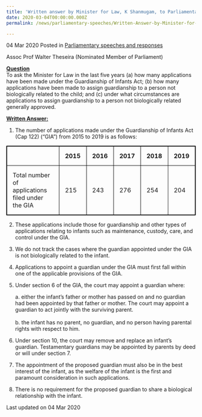 ```yaml
---
title: 'Written answer by Minister for Law, K Shanmugam, to Parliamentary Question on Applications under the Guardianship of Infants Act'
date: 2020-03-04T00:00:00.000Z
permalink: /news/parliamentary-speeches/Written-Answer-by-Minister-for-Law-K-Shanmugam-to-PQ-on-Applications-under-the-Guardianship-of-Infants-Act

---
```



04 Mar 2020 Posted in [Parliamentary speeches and responses](/news/parliamentary-speeches)

Assoc Prof Walter Theseira (Nominated Member of Parliament) 

**<b><u>Question</u></b>**  
To ask the Minister for Law in the last five years (a) how many applications have been made under the Guardianship of Infants Act; (b) how many applications have been made to assign guardianship to a person not biologically related to the child; and (c) under what circumstances are applications to assign guardianship to a person not biologically related generally approved.

**<b><u>Written Answer:</u></b>**  

1. The number of applications made under the Guardianship of Infants Act (Cap 122) (“GIA”) from 2015 to 2019 is as follows: 

<head>
<style>
table, th, td {border: 1px solid black;border-collapse: collapse;}
th, td {padding: 15px;}
</style>
</head>

<table style="width:100%">
  <tr>
  	<th></th>
    <th>2015</th>
    <th>2016</th> 
    <th>2017</th>
    <th>2018</th>
    <th>2019</th>
  </tr>
  <tr>
    <td>Total number of applications<br> filed under the GIA</td>
    <td>215</td>
    <td>243</td>
    <td>276</td>
    <td>254</td>
    <td>204</td>
  </tr>
</table>

<ol start="2">
<li>These applications include those for guardianship and other types of applications relating to infants such as maintenance, custody, care, and control under the GIA.</li>
</ol>

<ol start="3">
<li>We do not track the cases where the guardian appointed under the GIA is not biologically related to the infant.</li>
</ol>

<ol start="4">
<li>Applications to appoint a guardian under the GIA must first fall within one of the applicable provisions of the GIA.</li> 
</ol>

<ol start="5">
<li>Under section 6 of the GIA, the court may appoint a guardian where:</li> 
</ol>
<ol start="a">
a.  either the infant’s father or mother has passed on and no guardian had been appointed by that father or mother. The court may appoint a guardian to act jointly with the surviving parent.
<br>
<br>
b.  the infant has no parent, no guardian, and no person having parental rights with respect to him.
</ol>
    
<ol start="6">
<li>Under section 10, the court may remove and replace an infant’s guardian. Testamentary guardians may be appointed by parents by deed or will under section 7.</li>
</ol>

<ol start="7">
<li>The appointment of the proposed guardian must also be in the best interest of the infant, as the welfare of the infant is the first and paramount consideration in such applications.</li> 
</ol>

<ol start="8">
<li>There is no requirement for the proposed guardian to share a biological relationship with the infant.</li> 
</ol>

<p class="right-side-updated">Last updated on 04 Mar 2020</p>
